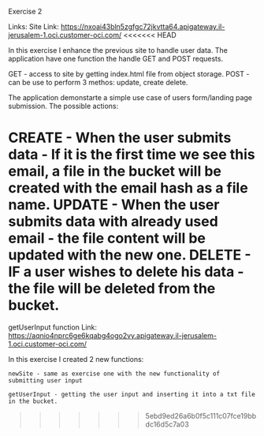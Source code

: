 Exercise 2

Links:
Site Link: https://nxoai43bln5zgfgc72jkvtta64.apigateway.il-jerusalem-1.oci.customer-oci.com/
<<<<<<< HEAD


In this exercise I enhance the previous site to handle user data.
The application have one function the handle GET and POST requests.

GET - access to site by getting index.html file from object storage.
POST - can be use to perform 3 methos: update, create delete.

The application demonstarte a simple use case of users form/landing page submission.
The possible actions:

CREATE - When the user submits data - If it is the first time we see this email, a file in the bucket will be created with the email hash as a file name.
UPDATE - When the user submits data with already used email - the file content will be updated with the new one.
DELETE - IF a user wishes to delete his data - the file will be deleted from the bucket.
=======

getUserInput function Link: https://aqnio4nprc6ge6kqabg4ogo2vy.apigateway.il-jerusalem-1.oci.customer-oci.com/


In this exercise I created 2 new functions:

	newSite - same as exercise one with the new functionality of submitting user input

	getUserInput - getting the user input and inserting it into a txt file in the bucket.
>>>>>>> 5ebd9ed26a6b0f5c111c07fce19bbdc16d5c7a03





